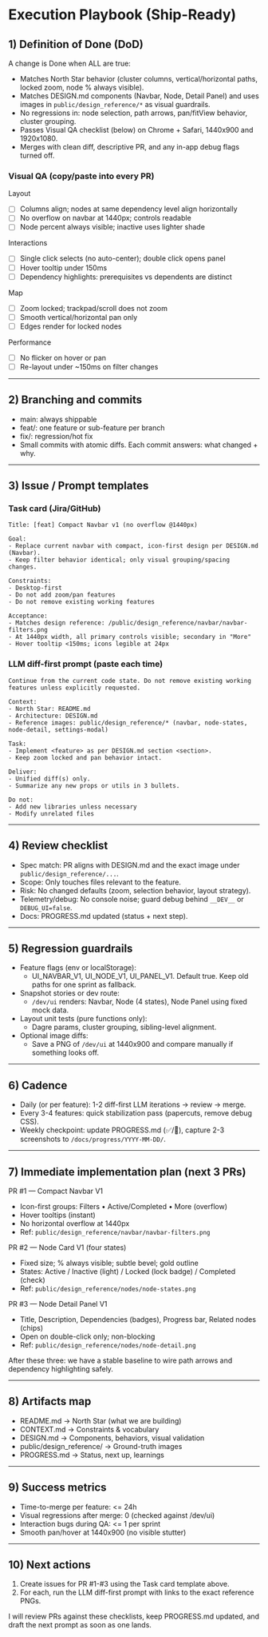 # Execution Playbook (Ship-Ready)

## 1) Definition of Done (DoD)

A change is Done when ALL are true:

- Matches North Star behavior (cluster columns, vertical/horizontal paths, locked zoom, node % always visible).
- Matches DESIGN.md components (Navbar, Node, Detail Panel) and uses images in `public/design_reference/*` as visual guardrails.
- No regressions in: node selection, path arrows, pan/fitView behavior, cluster grouping.
- Passes Visual QA checklist (below) on Chrome + Safari, 1440x900 and 1920x1080.
- Merges with clean diff, descriptive PR, and any in-app debug flags turned off.

### Visual QA (copy/paste into every PR)

Layout
- [ ] Columns align; nodes at same dependency level align horizontally
- [ ] No overflow on navbar at 1440px; controls readable
- [ ] Node percent always visible; inactive uses lighter shade

Interactions
- [ ] Single click selects (no auto-center); double click opens panel
- [ ] Hover tooltip under 150ms
- [ ] Dependency highlights: prerequisites vs dependents are distinct

Map
- [ ] Zoom locked; trackpad/scroll does not zoom
- [ ] Smooth vertical/horizontal pan only
- [ ] Edges render for locked nodes

Performance
- [ ] No flicker on hover or pan
- [ ] Re-layout under ~150ms on filter changes

---

## 2) Branching and commits

- main: always shippable
- feat/<slug>: one feature or sub-feature per branch
- fix/<slug>: regression/hot fix
- Small commits with atomic diffs. Each commit answers: what changed + why.

---

## 3) Issue / Prompt templates

### Task card (Jira/GitHub)

```
Title: [feat] Compact Navbar v1 (no overflow @1440px)

Goal:
- Replace current navbar with compact, icon-first design per DESIGN.md (Navbar).
- Keep filter behavior identical; only visual grouping/spacing changes.

Constraints:
- Desktop-first
- Do not add zoom/pan features
- Do not remove existing working features

Acceptance:
- Matches design reference: /public/design_reference/navbar/navbar-filters.png
- At 1440px width, all primary controls visible; secondary in "More"
- Hover tooltip <150ms; icons legible at 24px
```

### LLM diff-first prompt (paste each time)

```
Continue from the current code state. Do not remove existing working features unless explicitly requested.

Context:
- North Star: README.md
- Architecture: DESIGN.md
- Reference images: public/design_reference/* (navbar, node-states, node-detail, settings-modal)

Task:
- Implement <feature> as per DESIGN.md section <section>.
- Keep zoom locked and pan behavior intact.

Deliver:
- Unified diff(s) only.
- Summarize any new props or utils in 3 bullets.

Do not:
- Add new libraries unless necessary
- Modify unrelated files
```

---

## 4) Review checklist

- Spec match: PR aligns with DESIGN.md and the exact image under `public/design_reference/...`.
- Scope: Only touches files relevant to the feature.
- Risk: No changed defaults (zoom, selection behavior, layout strategy).
- Telemetry/debug: No console noise; guard debug behind `__DEV__` or `DEBUG_UI=false`.
- Docs: PROGRESS.md updated (status + next step).

---

## 5) Regression guardrails

- Feature flags (env or localStorage):
  - UI_NAVBAR_V1, UI_NODE_V1, UI_PANEL_V1. Default true. Keep old paths for one sprint as fallback.
- Snapshot stories or dev route:
  - `/dev/ui` renders: Navbar, Node (4 states), Node Panel using fixed mock data.
- Layout unit tests (pure functions only):
  - Dagre params, cluster grouping, sibling-level alignment.
- Optional image diffs:
  - Save a PNG of `/dev/ui` at 1440x900 and compare manually if something looks off.

---

## 6) Cadence

- Daily (or per feature): 1-2 diff-first LLM iterations -> review -> merge.
- Every 3-4 features: quick stabilization pass (papercuts, remove debug CSS).
- Weekly checkpoint: update PROGRESS.md (✅/🚧), capture 2-3 screenshots to `/docs/progress/YYYY-MM-DD/`.

---

## 7) Immediate implementation plan (next 3 PRs)

PR #1 — Compact Navbar V1
- Icon-first groups: Filters • Active/Completed • More (overflow)
- Hover tooltips (instant)
- No horizontal overflow at 1440px
- Ref: `public/design_reference/navbar/navbar-filters.png`

PR #2 — Node Card V1 (four states)
- Fixed size; % always visible; subtle bevel; gold outline
- States: Active / Inactive (light) / Locked (lock badge) / Completed (check)
- Ref: `public/design_reference/nodes/node-states.png`

PR #3 — Node Detail Panel V1
- Title, Description, Dependencies (badges), Progress bar, Related nodes (chips)
- Open on double-click only; non-blocking
- Ref: `public/design_reference/nodes/node-detail.png`

After these three: we have a stable baseline to wire path arrows and dependency highlighting safely.

---

## 8) Artifacts map

- README.md -> North Star (what we are building)
- CONTEXT.md -> Constraints & vocabulary
- DESIGN.md -> Components, behaviors, visual validation
- public/design_reference/ -> Ground-truth images
- PROGRESS.md -> Status, next up, learnings

---

## 9) Success metrics

- Time-to-merge per feature: <= 24h
- Visual regressions after merge: 0 (checked against /dev/ui)
- Interaction bugs during QA: <= 1 per sprint
- Smooth pan/hover at 1440x900 (no visible stutter)

---

## 10) Next actions

1) Create issues for PR #1-#3 using the Task card template above.
2) For each, run the LLM diff-first prompt with links to the exact reference PNGs.

I will review PRs against these checklists, keep PROGRESS.md updated, and draft the next prompt as soon as one lands.
